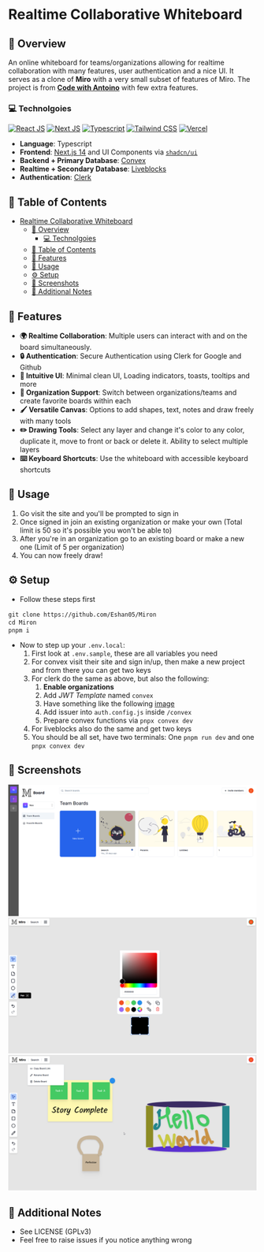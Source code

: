 # Realtime Collaborative Whiteboard

## 🍁 Overview

An online whiteboard for teams/organizations allowing for realtime collaboration with many features, user authentication and a nice UI. It serves as a clone of **Miro** with a very small subset of features of Miro. The project is from [**Code with Antoino**](https://codewithantonio.com/) with few extra features.
<br />

### 💻 Technolgoies

[![React JS](https://skillicons.dev/icons?i=react "React JS")](https://react.dev/ "React JS") [![Next JS](https://skillicons.dev/icons?i=next "Next JS")](https://nextjs.org/ "Next JS") [![Typescript](https://skillicons.dev/icons?i=ts "Typescript")](https://www.typescriptlang.org/ "Typescript") [![Tailwind CSS](https://skillicons.dev/icons?i=tailwind "Tailwind CSS")](https://tailwindcss.com/ "Tailwind CSS") [![Vercel](https://skillicons.dev/icons?i=vercel "Vercel")](https://vercel.app/ "Vercel")

- **Language**: Typescript
- **Frontend**: [Next.js 14](https://nextjs.org/) and UI Components via [`shadcn/ui`](https://ui.shadcn.com/)
- **Backend + Primary Database**: [Convex](https://www.convex.dev/)
- **Realtime + Secondary Database**: [Liveblocks](https://liveblocks.io/)
- **Authentication**: [Clerk](https://convex.com/)

## 📃 Table of Contents

- [Realtime Collaborative Whiteboard](#realtime-collaborative-whiteboard)
  - [🍁 Overview](#-overview)
    - [💻 Technolgoies](#-technolgoies)
  - [📃 Table of Contents](#-table-of-contents)
  - [🚀 Features](#-features)
  - [🤝 Usage](#-usage)
  - [⚙️ Setup](#️-setup)
  - [📱 Screenshots](#-screenshots)
  - [📄 Additional Notes](#-additional-notes)

## 🚀 Features

- **🌍 Realtime Collaboration**: Multiple users can interact with and on the board simultaneously.
- **🔒 Authentication**: Secure Authentication using Clerk for Google and Github
- **🎨 Intuitive UI**: Minimal clean UI, Loading indicators, toasts, tooltips and more
- **🏢 Organization Support**: Switch between organizations/teams and create favorite boards within each
- **🖌️ Versatile Canvas**: Options to add shapes, text, notes and draw freely with many tools
- **✏️ Drawing Tools**: Select any layer and change it's color to any color, duplicate it, move to front or back or delete it. Ability to select multiple layers
- **⌨️ Keyboard Shortcuts**: Use the whiteboard with accessible keyboard shortcuts 

## 🤝 Usage

1. Go visit the site and you'll be prompted to sign in
2. Once signed in join an existing organization or make your own (Total limit is 50 so it's possible you won't be able to)
3. After you're in an organization go to an existing board or make a new one (Limit of 5 per organization)
4. You can now freely draw!

## ⚙️ Setup

- Follow these steps first
```shell
git clone https://github.com/Eshan05/Miron
cd Miron
pnpm i
```
- Now to step up your `.env.local`:
  1. First look at `.env.sample`, these are all variables you need
  2. For convex visit their site and sign in/up, then make a new project and from there you can get two keys
  3. For clerk do the same as above, but also the following: 
     1. **Enable organizations**
     2. Add *JWT Template* named `convex`
     3. Have something like the following [image](https://i.ibb.co/XSNkkbj/335855090-1536a650-4898-46e0-8e7c-3c2dc229688a.png)
     4. Add issuer into `auth.config.js` inside `/convex`
     5. Prepare convex functions via `pnpx convex dev`
  4. For liveblocks also do the same and get two keys
  5. You should be all set, have two terminals: One `pnpm run dev` and one `pnpx convex dev`

## 📱 Screenshots

![Image 1](./public/readme/dashboard.png)
![Image 2](./public/readme/square_color_tooltip.png)
![Image 3](./public/readme/alllayers.png)

## 📄 Additional Notes

- See LICENSE (GPLv3)
- Feel free to raise issues if you notice anything wrong

